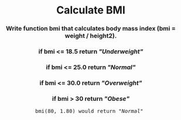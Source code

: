 <div align = "center">

# Calculate BMI

</div>

<div align = "center">

<h3>Write function bmi that calculates body mass index (bmi = weight / height2).</h3>

<h3>if bmi <= 18.5 return <em>"Underweight"</em> </h3>

<h3>if bmi <= 25.0 return <em>"Normal"</em> </h3>

<h3>if bmi <= 30.0 return <em>"Overweight"</em> </h3>

<h3>if bmi > 30 return <em>"Obese"</em> </h3>

<pre>bmi(80, 1.80) would return <em>"Normal"</em> </pre>

</div>
